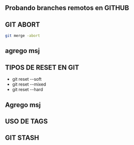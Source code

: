 ## Probando branches remotos en GITHUB

## GIT ABORT

```sh
git merge -abort
```

## agrego msj

## TIPOS DE RESET EN GIT

* git reset --soft
* git reset --mixed
* git reset --hard

## Agrego msj

## USO DE TAGS

## GIT STASH
